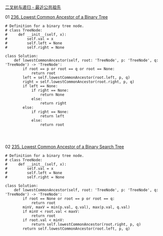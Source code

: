 



[二叉树与递归 - 最近公共祖先](https://www.bilibili.com/video/BV1W44y1Z7AR/)

01 [236. Lowest Common Ancestor of a Binary Tree](https://leetcode.cn/problems/lowest-common-ancestor-of-a-binary-tree/)

```
# Definition for a binary tree node.
# class TreeNode:
#     def __init__(self, x):
#         self.val = x
#         self.left = None
#         self.right = None

class Solution:
    def lowestCommonAncestor(self, root: 'TreeNode', p: 'TreeNode', q: 'TreeNode') -> 'TreeNode':
        if root == p or root == q or root == None:
            return root
        left = self.lowestCommonAncestor(root.left, p, q)
        right = self.lowestCommonAncestor(root.right, p, q)
        if left == None:
            if right == None:
                return None
            else:
                return right
        else:
            if right == None:
                return left
            else:
                return root


        
```



02 [235. Lowest Common Ancestor of a Binary Search Tree](https://leetcode.cn/problems/lowest-common-ancestor-of-a-binary-search-tree/)

```
# Definition for a binary tree node.
# class TreeNode:
#     def __init__(self, x):
#         self.val = x
#         self.left = None
#         self.right = None

class Solution:
    def lowestCommonAncestor(self, root: 'TreeNode', p: 'TreeNode', q: 'TreeNode') -> 'TreeNode':
        if root == None or root == p or root == q:
            return root
        minV, maxV = min(p.val, q.val), max(p.val, q.val)
        if minV < root.val < maxV:
            return root
        if root.val < minV:
            return self.lowestCommonAncestor(root.right, p, q)
        return self.lowestCommonAncestor(root.left, p, q)
        
```

